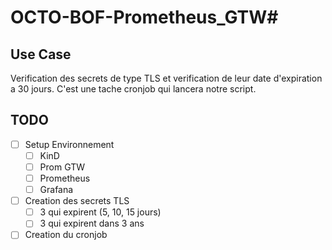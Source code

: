 # OCTO-BOF-Prometheus_GTW#

## Use Case

Verification des secrets de type TLS et verification de leur date d'expiration a 30 jours.
C'est une tache cronjob qui lancera notre script.  

## TODO

- [ ] Setup Environnement
  - [ ] KinD
  - [ ] Prom GTW
  - [ ] Prometheus
  - [ ] Grafana
- [ ] Creation des secrets TLS
  - [ ] 3 qui expirent (5, 10, 15 jours)
  - [ ] 3 qui expirent dans 3 ans
- [ ] Creation du cronjob